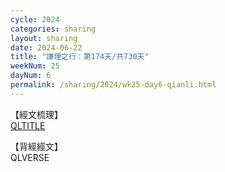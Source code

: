 ```yaml
---
cycle: 2024
categories: sharing
layout: sharing
date: 2024-06-22
title: "謙理之行：第174天/共730天"
weekNum: 25
dayNum: 6
permalink: /sharing/2024/wk25-day6-qianli.html
---
```


【經文梳理】  
<a href="QLLINK" target="_blank">QLTITLE</a>

【背經經文】  
QLVERSE
